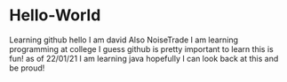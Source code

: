 # Hello-World
Learning github
hello
I am david 
Also NoiseTrade 
I am learning programming at college
I guess github is pretty important to learn
this is fun! 
as of 22/01/21 I am learning java 
hopefully I can look back at this and be proud!
